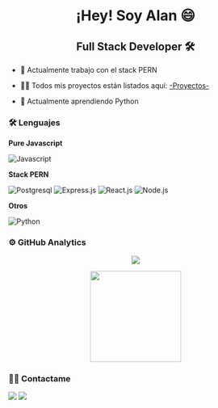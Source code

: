 <h1 align="center" > ¡Hey! Soy Alan 😄 </h1>

<h2 align="center" > Full Stack Developer 🛠 </h2>

- 🔭 Actualmente trabajo con el stack PERN

- 👨‍💻 Todos mis proyectos están listados aquí: <a href="https://github.com/alanoterohs">-Proyectos-</a>

- 🌱 Actualmente aprendiendo Python

### 🛠 Lenguajes

**Pure Javascript**

![Javascript](https://img.shields.io/badge/JavaScript-181824?style=for-the-badge&logo=javascript&logoColor=F7DF1E)

**Stack PERN** 

![Postgresql](https://img.shields.io/badge/PostgreSQL-316192?style=for-the-badge&logo=postgresql&logoColor=white)
![Express.js](https://img.shields.io/badge/Express.js-161B22?style=for-the-badge)
![React.js](https://img.shields.io/badge/React-20232A?style=for-the-badge&logo=react&logoColor=61DAFB)
![Node.js](https://img.shields.io/badge/Node.js-43853D?style=for-the-badge&logo=node.js&logoColor=white)

**Otros**

![Python](https://img.shields.io/badge/Python-0f3491?style=for-the-badge&logo=python&logoColor=white)

### ⚙️ GitHub Analytics

<p align="center">
  <img src="https://komarev.com/ghpvc/?username=alanotero&color=red&style=flat">
</p>

<p align="center" >
  <a href="https://github.com/alanoterohs/convoychat">
    <img height="180em" src="https://github-readme-stats-eight-theta.vercel.app/api/top-langs/?username=alanoterohs&layout=compact&langs_count=8&theme=algolia"/>
  </a>
</p>

### 🤝🏻 Contactame
  
<p>
  <a href="https://www.linkedin.com/in/alanoterohs/"><img src="https://img.shields.io/badge/-AlanOtero-0077B5?style=flat&logo=Linkedin&logoColor=white"/></a>
  <a href="mailto:alanoterohs@gmail.com"><img src="https://img.shields.io/badge/-alanoterohs@gmail.com-D14836?style=flat&logo=Gmail&logoColor=white"/></a>
</p>


<!--
**Alanoterohs/Alanoterohs** is a ✨ _special_ ✨ repository because its `README.md` (this file) appears on your GitHub profile.

Here are some ideas to get you started:

- 🔭 I’m currently working on ...
- 🌱 I’m currently learning ...
- 👯 I’m looking to collaborate on ...
- 🤔 I’m looking for help with ...
- 💬 Ask me about ...
- 📫 How to reach me: ...
- 😄 Pronouns: ...
- ⚡ Fun fact: ...
-->
